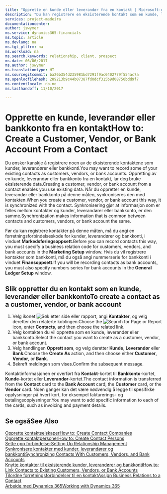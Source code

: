 ```yaml
---
title: "Opprette en kunde eller leverandør fra en kontakt | Microsoft-dokumentasjon"
description: "Du kan registrere en eksisterende kontakt som en kunde, leverandør eller bankkonto ved å bruke eksisterende data og angi en forretningsforbindelse."
services: project-madeira
documentationcenter: 
author: jswymer
ms.service: dynamics365-financials
ms.topic: article
ms.devlang: na
ms.tgt_pltfrm: na
ms.workload: na
ms.search.keywords: relationship, client, prospect
ms.date: 06/06/2017
ms.author: jswymer
ms.translationtype: HT
ms.sourcegitcommit: ba26b354d235981bd7291f9ac6402779f554ac7a
ms.openlocfilehash: 289213b9c44b07387fd0dcf315b9d08750bdd9f7
ms.contentlocale: nb-no
ms.lasthandoff: 11/10/2017

---
```

# <a name="how-to-create-a-customer-vendor-or-bank-account-from-a-contact"></a><span data-ttu-id="9a952-103">Opprette en kunde, leverandør eller bankkonto fra en kontakt</span><span class="sxs-lookup"><span data-stu-id="9a952-103">How to: Create a Customer, Vendor, or Bank Account From a Contact</span></span>
<span data-ttu-id="9a952-104">Du ønsker kanskje å registrere noen av de eksisterende kontaktene som kunder, leverandører eller bankkonti.</span><span class="sxs-lookup"><span data-stu-id="9a952-104">You may want to record some of your existing contacts as customers, vendors, or bank accounts.</span></span> <span data-ttu-id="9a952-105">Oppretting av en kunde, leverandør eller bankkonto fra en kontakt, lar deg bruke eksisterende data.</span><span class="sxs-lookup"><span data-stu-id="9a952-105">Creating a customer, vendor, or bank account from a contact enables you use existing data.</span></span> <span data-ttu-id="9a952-106">Når du oppretter en kunde, leverandør eller bankkonto på denne måten, synkroniseres den med kontakten.</span><span class="sxs-lookup"><span data-stu-id="9a952-106">When you create a customer, vendor, or bank account this way, it is synchronized with the contact.</span></span> <span data-ttu-id="9a952-107">Synkronisering gjør at informasjon som er felles mellom kontakter og kunder, leverandører eller bankkonto, er den samme.</span><span class="sxs-lookup"><span data-stu-id="9a952-107">Synchronization makes information that is common between contacts and customers, vendors, or bank account the same.</span></span>

<span data-ttu-id="9a952-108">Før du kan registrere kontakter på denne måten, må du angi en forretningsforbindelseskode for kunder, leverandører og bankkonti, i vinduet **Markedsføringsoppsett**.</span><span class="sxs-lookup"><span data-stu-id="9a952-108">Before you can record contacts this way, you must specify a business relation code for customers, vendors, and bank accounts in the **Marketing Setup** window.</span></span> <span data-ttu-id="9a952-109">Hvis du vil registrere kontakter som bankkonti, må du også angi nummerserie for bankkonti i vinduet **Finansoppsett**.</span><span class="sxs-lookup"><span data-stu-id="9a952-109">If you will be recording contacts as bank accounts, you must also specify numbers series for bank accounts in the **General Ledger Setup** window.</span></span>

## <a name="to-create-a-contact-as-a-customer-vendor-or-bank-account"></a><span data-ttu-id="9a952-110">Slik oppretter du en kontakt som en kunde, leverandør eller bankkonto</span><span class="sxs-lookup"><span data-stu-id="9a952-110">To create a contact as a customer, vendor, or bank account</span></span>
1. <span data-ttu-id="9a952-111">Velg ikonet ![Søk etter side eller rapport](media/ui-search/search_small.png "Søk etter side eller rapport"), angi **Kontakter**, og velg deretter den relaterte koblingen.</span><span class="sxs-lookup"><span data-stu-id="9a952-111">Choose the ![Search for Page or Report](media/ui-search/search_small.png "Search for Page or Report icon") icon, enter **Contacts**, and then choose the related link.</span></span>
2. <span data-ttu-id="9a952-112">Velg kontakten du vil opprette som en kunde, leverandør eller bankkonto.</span><span class="sxs-lookup"><span data-stu-id="9a952-112">Select the contact you want to create as a customer, vendor, or bank account.</span></span>
3. <span data-ttu-id="9a952-113">Velg handlingen **Opprett som**, og velg deretter **Kunde**, **Leverandør** eller **Bank**.</span><span class="sxs-lookup"><span data-stu-id="9a952-113">Choose the **Create As** action, and then choose either **Customer**, **Vendor**, or **Bank**.</span></span>
4. <span data-ttu-id="9a952-114">Bekreft meldingen som vises.</span><span class="sxs-lookup"><span data-stu-id="9a952-114">Confirm the subsequent message.</span></span>

<span data-ttu-id="9a952-115">Kontaktinformasjonen er overført fra **Kontakt**-kortet til **Bankkonto**-kortet, **Kunde**-kortet eller **Leverandør**-kortet.</span><span class="sxs-lookup"><span data-stu-id="9a952-115">The contact information is transferred from the **Contact** card to the **Bank Account** card, the **Customer** card, or the **Vendor** card.</span></span> <span data-ttu-id="9a952-116">Noen ganger kan det være nødvendig å legge til spesifikke opplysninger på hvert kort, for eksempel fakturerings- og betalingsopplysninger.</span><span class="sxs-lookup"><span data-stu-id="9a952-116">You may want to add specific information to each of the cards, such as invoicing and payment details.</span></span>

## <a name="see-also"></a><span data-ttu-id="9a952-117">Se også</span><span class="sxs-lookup"><span data-stu-id="9a952-117">See Also</span></span>
[<span data-ttu-id="9a952-118">Opprette kontaktselskaper</span><span class="sxs-lookup"><span data-stu-id="9a952-118">How to: Create Contact Companies</span></span>](marketing-create-contact-companies.md)  
[<span data-ttu-id="9a952-119">Opprette kontaktpersoner</span><span class="sxs-lookup"><span data-stu-id="9a952-119">How to: Create Contact Persons</span></span>](marketing-create-contact-persons.md)  
[<span data-ttu-id="9a952-120">Sette opp forbindelser</span><span class="sxs-lookup"><span data-stu-id="9a952-120">Setting Up Relationship Management</span></span>](marketing-setup-marketing.md)  
[<span data-ttu-id="9a952-121">Synkronisere kontakter med kunder, leverandører og bankkonti</span><span class="sxs-lookup"><span data-stu-id="9a952-121">Synchronizing Contacts With Customers, Vendors, and Bank Accounts</span></span>](marketing-synchronize-contacts-customers-vendors-bank-accounts.md)  
[<span data-ttu-id="9a952-122">Knytte kontakter til eksisterende kunder, leverandører og bankkonti</span><span class="sxs-lookup"><span data-stu-id="9a952-122">How to: Link Contacts to Existing Customers, Vendors, or Bank Accounts</span></span>](marketing-how-link-contact.md)  
[<span data-ttu-id="9a952-123">Tilordne forretningsforbindelser til en kontakt</span><span class="sxs-lookup"><span data-stu-id="9a952-123">Assign Business Relations to a Contact</span></span>](marketing-business-relations.md#AssignBusRelContact)  
[<span data-ttu-id="9a952-124">Arbeide med Dynamics 365</span><span class="sxs-lookup"><span data-stu-id="9a952-124">Working with Dynamics 365</span></span>](ui-work-product.md)

